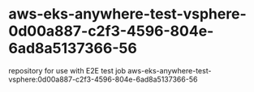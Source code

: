 # aws-eks-anywhere-test-vsphere-0d00a887-c2f3-4596-804e-6ad8a5137366-56
repository for use with E2E test job aws-eks-anywhere-test-vsphere:0d00a887-c2f3-4596-804e-6ad8a5137366-56
